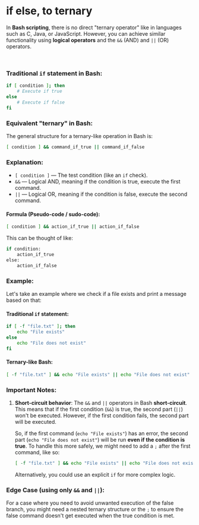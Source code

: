 # if else, to ternary

In **Bash scripting**, there is no direct "ternary operator" like in languages
such as C, Java, or JavaScript. However, you can achieve similar functionality
using **logical operators** and the `&&` (AND) and `||` (OR) operators.

<br>

### **Traditional `if` statement in Bash:**

```bash
if [ condition ]; then
    # Execute if true
else
    # Execute if false
fi
```

### **Equivalent "ternary" in Bash:**

The general structure for a ternary-like operation in Bash is:

```bash
[ condition ] && command_if_true || command_if_false
```

### **Explanation:**

* `[ condition ]` — The test condition (like an `if` check).
* `&&` — Logical AND, meaning if the condition is true, execute the first command.
* `||` — Logical OR, meaning if the condition is false, execute the second command.

#### **Formula (Pseudo-code / sudo-code):**

```bash
[ condition ] && action_if_true || action_if_false
```

This can be thought of like:

```bash
if condition:
    action_if_true
else:
    action_if_false
```

### **Example:**

Let's take an example where we check if a file exists and print a message based
on that:

#### Traditional `if` statement:

```bash
if [ -f "file.txt" ]; then
    echo "File exists"
else
    echo "File does not exist"
fi
```

#### Ternary-like Bash:

```bash
[ -f "file.txt" ] && echo "File exists" || echo "File does not exist"
```

### **Important Notes:**

1. **Short-circuit behavior**: The `&&` and `||` operators in Bash **short-circuit**. This means that if the first condition (`&&`) is true, the second part (`||`) won't be executed. However, if the first condition fails, the second part will be executed.

   So, if the first command (`echo "File exists"`) has an error, the second part (`echo "File does not exist"`) will be run **even if the condition is true**. To handle this more safely, we might need to add a `;` after the first command, like so:

   ```bash
   [ -f "file.txt" ] && echo "File exists" || echo "File does not exist"
   ```

   Alternatively, you could use an explicit `if` for more complex logic.

### **Edge Case (using only `&&` and `||`):**

For a case where you need to avoid unwanted execution of the false branch, you
might need a nested ternary structure or the `;` to ensure the false command
doesn't get executed when the true condition is met.


<br>

